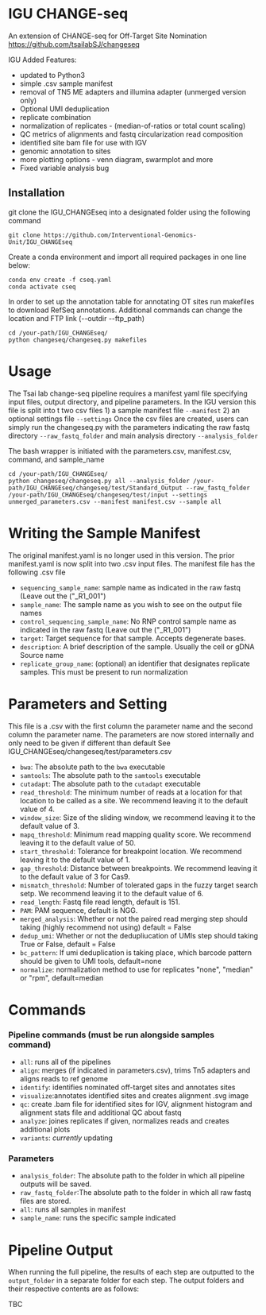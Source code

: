 # IGU CHANGE-seq
 An extension of CHANGE-seq for Off-Target Site Nomination
 https://github.com/tsailabSJ/changeseq
 
IGU Added Features:

* updated to Python3
* simple .csv sample manifest
* removal of TN5 ME adapters and illumina adapter (unmerged version only)
* Optional UMI deduplication
* replicate combination
* normalization of replicates - (median-of-ratios or total count scaling)
* QC metrics of alignments and fastq circularization read composition
* identified site bam file for use with IGV
* genomic annotation to sites
* more plotting options - venn diagram, swarmplot and more
* Fixed variable analysis bug


 ## Installation
 git clone the IGU_CHANGEseq into a designated folder using the following command
 
 ```
 git clone https://github.com/Interventional-Genomics-Unit/IGU_CHANGEseq
 ```
 
 Create a conda environment and import all required packages in one line below:
 
 ```
 conda env create -f cseq.yaml
 conda activate cseq
 ```

In order to set up the annotation table for annotating OT sites run makefiles to download RefSeq annotations. Additional commands can change the location and FTP link (--outdir --ftp_path)

```
cd /your-path/IGU_CHANGEseq/
python changeseq/changeseq.py makefiles
```
 
# Usage

The Tsai lab change-seq pipeline requires a manifest yaml file specifying input files, output directory, and pipeline parameters. 
In the IGU version this file is split into t two csv files 1) a sample manifest file <code>--manifest</code> 2) an optional settings 
file <code>--settings</code>
Once the csv files are created, users can simply run the changeseq.py with the parameters indicating the 
raw fastq directory <code>--raw_fastq_folder</code> and main analysis directory <code>--analysis_folder</code>


The bash wrapper is initiated with the parameters.csv, manifest.csv, command, and sample_name

```
cd /your-path/IGU_CHANGEseq/
python changeseq/changeseq.py all --analysis_folder /your-path/IGU_CHANGEseq/changeseq/test/Standard_Output --raw_fastq_folder /your-path/IGU_CHANGEseq/changeseq/test/input --settings unmerged_parameters.csv --manifest manifest.csv --sample all
```

# Writing the Sample Manifest
The original manifest.yaml is no longer used in this version. The prior manifest.yaml is now split into two .csv input files. 
The manifest file has the following .csv file 


- `sequencing_sample_name`: sample name as indicated in the raw fastq (Leave out the ("_R1_001")
- `sample_name`: The sample name as you wish to see on the output file names  
- `control_sequencing_sample_name`: No RNP control sample name as indicated in the raw fastq (Leave out the ("_R1_001")
- `target`: Target sequence for that sample. Accepts degenerate bases.
- `description`: A brief description of the sample. Usually the cell or gDNA Source name
- `replicate_group_name`: (optional) an identifier that designates replicate samples. This must be present to run normalization  
     

 # Parameters and Setting
 This file is a .csv with the first column the parameter name and the second column the parameter name. 
 The parameters are now stored internally and only need to be given if different than default
 See IGU_CHANGEseq/changeseq/test/parameters.csv


- `bwa`: The absolute path to the `bwa` executable
- `samtools`: The absolute path to the `samtools` executable
- `cutadapt`: The absolute path to the `cutadapt` executable
- `read_threshold`: The minimum number of reads at a location for that location to be called as a site. We recommend leaving it to the default value of 4.
- `window_size`: Size of the sliding window, we recommend leaving it to the default value of 3.
- `mapq_threshold`: Minimum read mapping quality score. We recommend leaving it to the default value of 50.
- `start_threshold`: Tolerance for breakpoint location. We recommend leaving it to the default value of 1.
- `gap_threshold`: Distance between breakpoints. We recommend leaving it to the default value of 3 for Cas9.
- `mismatch_threshold`: Number of tolerated gaps in the fuzzy target search setp. We recommend leaving it to the default value of 6.
- `read_length`: Fastq file read length, default is 151.
- `PAM`: PAM sequence, default is NGG.
- `merged_analysis`: Whether or not the paired read merging step should taking (highly recommend not using) default = False
- `dedup_umi`: Whether or not the dedupliucation of UMIs step should taking True or False, default = False
- `bc_pattern`: If umi deduplication is taking place, which barcode pattern should be given to UMI tools, default=none
- `normalize`: normalization method to use for replicates "none", "median" or "rpm", default=median

# Commands

### Pipeline commands (must be run alongside samples command)

- `all`: runs all of the pipelines
- `align`: merges (if indicated in parameters.csv), trims Tn5 adapters and aligns reads to ref genome
- `identify`: identifies nominated off-target sites and annotates sites
- `visualize`:annotates identified sites and creates alignment .svg image
- `qc`: create .bam file for identified sites for IGV, alignment histogram and alignment stats file and additional QC about fastq 
- `analyze`: joines replicates if given, normalizes reads and creates additional plots
- `variants`: *currently* updating

### Parameters

- `analysis_folder`: The absolute path to the folder in which all pipeline outputs will be saved.
- `raw_fastq_folder`:The absolute path to the folder in which all raw fastq files are stored.
- `all`: runs all samples in manifest
- `sample_name`: runs the specific sample indicated


# Pipeline Output
When running the full pipeline, the results of each step are outputted to the `output_folder` in a separate folder for each step. The output folders and their respective contents are as follows:

TBC